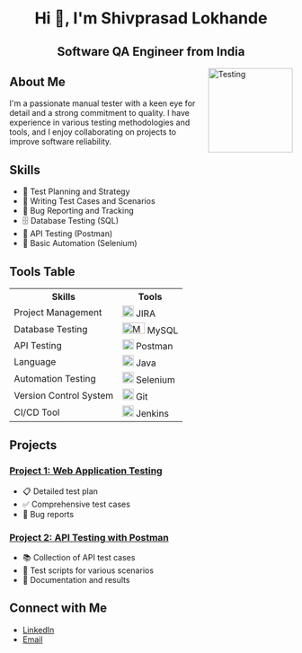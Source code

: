 <h1 align="center">Hi 👋, I'm Shivprasad Lokhande</h1>
<h2 align="center">Software QA Engineer from India</h2>

<img align="right" alt="Testing" Width="150" src="https://digiyosys.com/wp-content/uploads/2022/05/Software-code-testing.gif">


<h2>About Me</h2>
<p>I'm a passionate manual tester with a keen eye for detail and a strong commitment to quality. I have experience in various testing methodologies and tools, and I enjoy collaborating on projects to improve software reliability.</p>

<h2>Skills</h2>
<ul>
    <li>📝 Test Planning and Strategy</li>
    <li>🧪 Writing Test Cases and Scenarios</li>
    <li>🐞 Bug Reporting and Tracking</li>
    <li>🗄️ Database Testing (SQL)</li>
    <li>🔄 API Testing (Postman)</li>
    <li>🤖 Basic Automation (Selenium)</li>
</ul>


<h2>Tools Table</h2>

<table>
    <tr>
        <th>Skills</th>
        <th>Tools</th>
    </tr>
    <tr>
        <td>Project Management</td>
        <td><img class="logo" src="https://www.vectorlogo.zone/logos/atlassian_jira/atlassian_jira-icon.svg" alt="JIRA Logo" width="20" height="20"> JIRA</td>
    </tr>
    <tr>
        <td>Database Testing</td>
        <td><img class="logo" src="https://www.vectorlogo.zone/logos/mysql/mysql-official.svg" alt="MySQL Logo" width="40" height="20"> MySQL</td>
    </tr>
    <tr>
        <td>API Testing</td>
        <td><img class="logo" src="https://www.vectorlogo.zone/logos/getpostman/getpostman-icon.svg" alt="Postman Logo" width="20" height="18"> Postman</td>
    </tr>
    <tr>
        <td>Language</td>
        <td><img class="logo" src="https://www.vectorlogo.zone/logos/java/java-icon.svg" alt="Java Logo" width="20" height="20"> Java</td>
    </tr>
    <tr>
        <td>Automation Testing</td>
        <td><img src="https://raw.githubusercontent.com/detain/svg-logos/780f25886640cef088af994181646db2f6b1a3f8/svg/selenium-logo.svg" alt="selenium" width="20" height="20"> Selenium</td>
    </tr>
    <tr>
        <td>Version Control System</td>
        <td><img class="logo" src="https://www.vectorlogo.zone/logos/git-scm/git-scm-icon.svg" alt="Git Logo" width="20" height="20"> Git</td>
    </tr>
    <tr>
        <td>CI/CD Tool</td>
        <td><img class="logo" src="https://www.vectorlogo.zone/logos/jenkins/jenkins-icon.svg" alt="Jenkins Logo" width="20" height="20"> Jenkins</td>
    </tr>
</table>


<h2>Projects</h2>

<h3><a href="https://github.com/yourusername/web-application-testing">Project 1: Web Application Testing</a></h3>
<ul>
    <li>📋 Detailed test plan</li>
    <li>✅ Comprehensive test cases</li>
    <li>🐛 Bug reports</li>
</ul>

<h3><a href="https://github.com/yourusername/api-testing-postman">Project 2: API Testing with Postman</a></h3>
<ul>
    <li>📚 Collection of API test cases</li>
    <li>🧰 Test scripts for various scenarios</li>
    <li>📄 Documentation and results</li>
</ul>

<h2>Connect with Me</h2>
<ul>
    <li><a href="https://www.linkedin.com/in/shivprasad-lokhande">LinkedIn</a></li>
    <li><a href="shivprasadlokhande9492@gmail.com">Email</a></li>
</ul>



</body>
</html>
